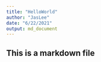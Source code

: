 ```yaml
---
title: "HelloWorld"
author: "JasLee"
date: "6/22/2021"
output: md_document
---
```




## This is a markdown file
